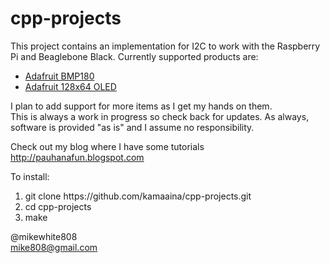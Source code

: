cpp-projects
============
This project contains an implementation for I2C to work with the Raspberry Pi and Beaglebone Black.
Currently supported products are:
<ul>
<li><a href="https://www.adafruit.com/product/1603">Adafruit BMP180</a></li>
<li><a href="https://www.adafruit.com/products/938">Adafruit 128x64 OLED</a></li>
</ul>
I plan to add support for more items as I get my hands on them.
<br>
This is always a work in progress so check back for updates. As always, software is provided
"as is" and I assume no responsibility.

Check out my blog where I have some tutorials
http://pauhanafun.blogspot.com

To install:
<ol>
<li>git clone https://github.com/kamaaina/cpp-projects.git</li>
<li>cd cpp-projects</li>
<li>make</li>
</ol>

@mikewhite808<br>
mike808@gmail.com
